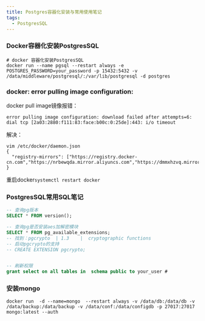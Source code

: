 ```yaml
---
title: Postgres容器化安装与常用使用笔记
tags:
  - PostgresSQL
---
```






### Docker容器化安装PostgresSQL

~~~shell
# docker 容器化安装PostgresSQL
docker run --name pgsql --restart always -e POSTGRES_PASSWORD=your_password -p 15432:5432 -v /data/middleware/postgresql/:/var/lib/postgresql -d postgres

~~~



### docker: error pulling image configuration:
docker pull image镜像报错：

~~~ shell
error pulling image configuration: download failed after attempts=6: dial tcp [2a03:2880:f111:83:face:b00c:0:25de]:443: i/o timeout
~~~

解决：

~~~shell
vim /etc/docker/daemon.json
{
  "registry-mirrors": ["https://registry.docker-cn.com","https://nrbewqda.mirror.aliyuncs.com","https://dmmxhzvq.mirror.aliyuncs.com"]
}
~~~

重启docker`systemctl restart docker`




### PostgresSQL常用SQL笔记

~~~sql
-- 查询pg版本
SELECT * FROM version();

-- 查询pg是否安装aes加解密模块
SELECT * FROM pg_available_extensions;
-- 找到：pgcrypto	| 1.3	 |	cryptographic functions
-- 启动pgcrypto的支持
-- CREATE EXTENSION pgcrypto;


-- 刷新权限
grant select on all tables in  schema public to your_user #


~~~











### 安装mongo

~~~
docker run  -d --name=mongo  --restart always -v /data/db:/data/db -v /data/backup:/data/backup -v /data/conf:/data/configdb -p 27017:27017 mongo:latest --auth
~~~

